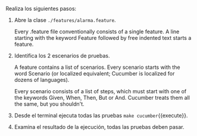 Realiza los siguientes pasos:

1) Abre la clase `./features/alarma.feature`.

    Every .feature file conventionally consists of a single feature. A line starting with the keyword Feature followed by free indented text starts a feature.

2) Identifica los 2 escenarios de pruebas.

    A feature contains a list of scenarios. Every scenario starts with the word Scenario (or localized equivalent; Cucumber is localized for dozens of languages).
    
    Every scenario consists of a list of steps, which must start with one of the keywords Given, When, Then, But or And. Cucumber treats them all the same, but you shouldn't.

3) Desde el terminal ejecuta todas las pruebas `make cucumber`{{execute}}.

4) Examina el resultado de la ejecución, todas las pruebas deben pasar.





